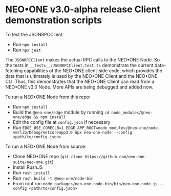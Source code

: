 # NEO•ONE v3.0-alpha release Client demonstration scripts

To test the JSONRPCClient:

- Run `npm install`
- Run `npx jest`

The `JSONRPCClient` makes the actual RPC calls to the NEO•ONE Node.
So the tests in `__tests__/JSONRPCClient.test.ts` demonstrate
the current data-fetching capabilities of the NEO•ONE client-side code, which provides the data
that is ultimately is used by the NEO•ONE Client and the NEO•ONE CLI. Thus, this demonstrates that
the NEO•ONE Client can read from a NEO•ONE v3.0 Node. More APIs are being debugged and added now.

To run a NEO•ONE Node from this repo:

- Run `npm install`
- Build the `@neo-one/edge` module by running `cd node_modules/@neo-one/edge && npm install`
- Edit the config file at `config.json` if necessary
- Run `EDGE_USE_CORECLR=1 EDGE_APP_ROOT=node_modules/@neo-one/node-vm/lib/Debug/netcoreapp3.0 npx neo-one-node --config <path/to/config.json>`

To run a NEO•ONE Node from source:

- Clone NEO•ONE repo (`git clone https://github.com/neo-one-suite/neo-one.git`)
- Install RushJS
- Run `rush install`
- Run `rush build -t @neo-one/node-bin`
- From root run `node packages/neo-one-node-bin/bin/neo-one-node.js --config <path/to/config.json>`
